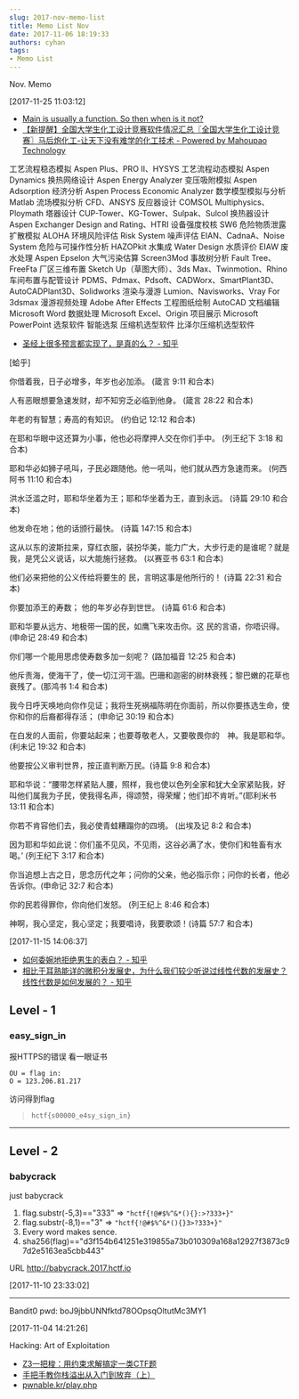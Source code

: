 ```yaml
---
slug: 2017-nov-memo-list
title: Memo List Nov
date: 2017-11-06 18:19:33
authors: cyhan
tags:
- Memo List
---
```

Nov. Memo

<!-- truncate -->

[2017-11-25 11:03:12]
- [Main is usually a function. So then when is it not?](https://jroweboy.github.io/c/asm/2015/01/26/when-is-main-not-a-function.html)
- [【新提醒】全国大学生化工设计竞赛软件情况汇总〖全国大学生化工设计竞赛〗马后炮化工-让天下没有难学的化工技术 - Powered by Mahoupao Technology](http://bbs.mahoupao.net/thread-173016-1-1.html)

工艺流程稳态模拟	Aspen Plus、PRO II、HYSYS
工艺流程动态模拟	Aspen Dynamics
换热网络设计	Aspen Energy Analyzer
变压吸附模拟	Aspen Adsorption
经济分析	Aspen Process Economic Analyzer
数学模型模拟与分析	Matlab
流场模拟分析	CFD、ANSYS
反应器设计	COMSOL Multiphysics、Ploymath
塔器设计	CUP-Tower、KG-Tower、Sulpak、Sulcol
换热器设计	Aspen Exchanger Design and Rating、HTRI
设备强度校核	SW6
危险物质泄露扩散模拟	ALOHA
环境风险评估	Risk System
噪声评估	EIAN、CadnaA、Noise System
危险与可操作性分析	HAZOPkit
水集成	Water Design
水质评价	EIAW
废水处理	Aspen Epselon
大气污染估算	Screen3Mod
事故树分析	Fault Tree、FreeFta
厂区三维布置	Sketch Up（草图大师）、3ds Max、Twinmotion、Rhino
车间布置与配管设计	PDMS、Pdmax、Pdsoft、CADWorx、SmartPlant3D、AutoCADPlant3D、Solidworks
渲染与漫游	Lumion、Navisworks、Vray For 3dsmax
漫游视频处理	Adobe After Effects
工程图纸绘制	AutoCAD
文档编辑	Microsoft Word
数据处理	Microsoft Excel、Origin
项目展示	Microsoft PowerPoint
选泵软件	智能选泵
压缩机选型软件	比泽尔压缩机选型软件



- [圣经上很多预言都实现了，是真的么？ - 知乎](https://www.zhihu.com/question/20705260/answer/260736836)

[蛤乎]

你借着我，日子必增多，年岁也必加添。 (箴言 9:11 和合本)

人有恶眼想要急速发财，却不知穷乏必临到他身。 (箴言 28:22 和合本)

年老的有智慧；寿高的有知识。 (约伯记 12:12 和合本)

在耶和华眼中这还算为小事，他也必将摩押人交在你们手中。 (列王纪下 3:18 和合本)

耶和华必如狮子吼叫，子民必跟随他。他一吼叫，他们就从西方急速而来。 (何西阿书 11:10 和合本)

洪水泛滥之时，耶和华坐着为王；耶和华坐着为王，直到永远。 (诗篇 29:10 和合本)

他发命在地；他的话颁行最快。 (诗篇 147:15 和合本)

这从以东的波斯拉来，穿红衣服，装扮华美，能力广大，大步行走的是谁呢？就是我，是凭公义说话，以大能施行拯救。 (以赛亚书 63:1 和合本)

他们必来把他的公义传给将要生的 民，言明这事是他所行的！ (诗篇 22:31 和合本)

你要加添王的寿数；
他的年岁必存到世世。
(诗篇 61:6 和合本)

耶和华要从远方、地极带一国的民，如鹰飞来攻击你。这 民的言语，你唔识得。 (申命记 28:49 和合本)

你们哪一个能用思虑使寿数多加一刻呢？ (路加福音 12:25 和合本)

他斥责海，使海干了，使一切江河干涸。巴珊和迦密的树林衰残；黎巴嫩的花草也衰残了。(那鸿书 1:4 和合本)

我今日呼天唤地向你作见证；我将生死祸福陈明在你面前，所以你要拣选生命，使你和你的后裔都得存活； (申命记 30:19 和合本)

在白发的人面前，你要站起来；也要尊敬老人，又要敬畏你的　神。我是耶和华。(利未记 19:32 和合本)

他要按公义审判世界，按正直判断万民。(诗篇 9:8 和合本)

耶和华说：“腰带怎样紧贴人腰，照样，我也使以色列全家和犹大全家紧贴我，好叫他们属我为子民，使我得名声，得颂赞，得荣耀；他们却不肯听。”(耶利米书 13:11 和合本)

你若不肯容他们去，我必使青蛙糟蹋你的四境。 (出埃及记 8:2 和合本)

因为耶和华如此说：你们虽不见风，不见雨，这谷必满了水，使你们和牲畜有水喝。’ (列王纪下 3:17 和合本)

你当追想上古之日，思念历代之年；问你的父亲，他必指示你；问你的长者，他必告诉你。(申命记 32:7 和合本)

你的民若得罪你，你向他们发怒。 (列王纪上 8:46 和合本)

神啊，我心坚定，我心坚定；我要唱诗，我要歌颂！(诗篇 57:7 和合本)


[2017-11-15 14:06:37]
- [如何委婉地拒绝男生的表白？ - 知乎](https://www.zhihu.com/question/20613891/answer/253608487)
- [相比于耳熟能详的微积分发展史，为什么我们较少听说过线性代数的发展史？线性代数是如何发展的？ - 知乎](https://www.zhihu.com/question/53494184)


## Level - 1
### easy_sign_in

报HTTPS的错误
看一眼证书
```
OU = flag in:
O = 123.206.81.217
```
访问得到flag
> `hctf{s00000_e4sy_sign_in}`

---

## Level - 2
### babycrack

just babycrack
1. flag.substr(-5,3)=="333"  => `"hctf{!@#$%^&*(){}:>?333+}"`
2. flag.substr(-8,1)=="3"    => `"hctf{!@#$%^&*(){}3>?333+}"`
3. Every word makes sence.
4. sha256(flag)=="d3f154b641251e319855a73b010309a168a12927f3873c97d2e5163ea5cbb443"

URL http://babycrack.2017.hctf.io

[2017-11-10 23:33:02]

-----------------------------------------------


Bandit0
pwd: boJ9jbbUNNfktd78OOpsqOltutMc3MY1


[2017-11-04 14:21:26]

Hacking: Art of Exploitation
- [Z3一把梭：用约束求解搞定一类CTF题](https://zhuanlan.zhihu.com/p/30548907)
- [手把手教你栈溢出从入门到放弃（上）](https://zhuanlan.zhihu.com/p/25816426)
- [pwnable.kr/play.php](http://pwnable.kr/play.php)
